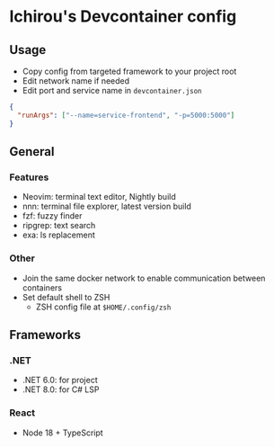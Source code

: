 # Ichirou's Devcontainer config

## Usage

- Copy config from targeted framework to your project root
- Edit network name if needed
- Edit port and service name in `devcontainer.json`

```json
{
  "runArgs": ["--name=service-frontend", "-p=5000:5000"]
}
```

## General

### Features

- Neovim: terminal text editor, Nightly build
- nnn: terminal file explorer, latest version build
- fzf: fuzzy finder
- ripgrep: text search
- exa: ls replacement

### Other

- Join the same docker network to enable communication between containers
- Set default shell to ZSH
  - ZSH config file at `$HOME/.config/zsh`

## Frameworks

### .NET

- .NET 6.0: for project
- .NET 8.0: for C# LSP

### React

- Node 18 + TypeScript
